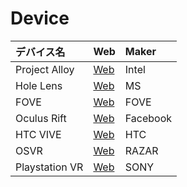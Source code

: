 
# Device

|デバイス名|Web|Maker|
|:--|:--|:--|
|Project Alloy|[Web](https://newsroom.intel.com/press-kits/project-alloy/)|Intel|
|Hole Lens|[Web](https://www.microsoft.com/microsoft-hololens/en-us)|MS|
|FOVE|[Web](http://www.getfove.com/jp/)|FOVE|
|Oculus Rift|[Web](https://www3.oculus.com/en-us/rift/)|Facebook|
|HTC VIVE|[Web](https://www.vive.com/jp/)|HTC|
|OSVR|[Web](http://www.razerzone.com/jp-jp/store/osvr-hdk)|RAZAR|
|Playstation VR|[Web](http://www.jp.playstation.com/psvr/)|SONY|

